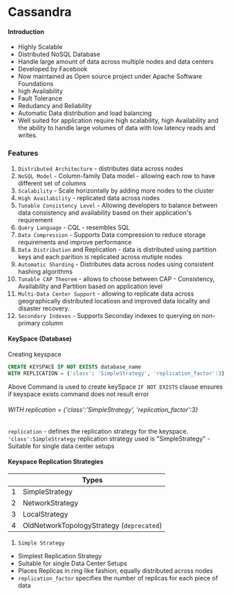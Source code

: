 # Cassandra

#### Introduction

- Highly Scalable
- Distributed NoSQL Database
- Handle large amount of data across multiple nodes and data centers
- Developed by Facebook
- Now maintained as Open source project under Apache Software Foundations
- high Availability
- Fault Tolerance
- Redudancy and Reliability
- Automatic Data distribution and load balancing
- Well suited for application require high scalability, high Availability and the ability to handle large volumes of data with low latency reads and writes.

### Features

1. `Distributed Architecture` - distributes data across nodes
2. `NoSQL Model` - Column-family Data model - allowing each row to have different set of columns
3. `Scalability` - Scale horizontally by adding more nodes to the cluster
4. `High Availability` - replicated data across nodes
5. `Tunable Consistency Level` - Allowing developers to balance between data consistency and availability based on their application's requirement
6. `Query Language` - CQL - resembles SQL
7. `Data Compression` - Supports Data compression to reduce storage requirements and improve performance
8. `Data Distribution` and Replication - data is distributed using partition keys and each parition is replicated across mutiple nodes
9. `Automatic Sharding` - Distributes data across nodes using consistent hashing algorithms
10. `Tunable CAP Theorem` - allows to choose between CAP - Consistency, Availability and Partition based on application level
11. `Multi-Data Center Support` - allowing to replicate data across geographically distributed locatiosn and improved data locality and disaster recovery.
12. `Secondary Indexes` - Supports Seconday indexes to querying on non-primary column

#### KeySpace (Database)

Creating keyspace

```sql
CREATE KEYSPACE IF NOT EXISTS database_name
WITH REPLICATION = {'class': 'SimpleStrategy', 'replication_factor':3};
```

Above Command is used to create keySpace
`IF NOT EXISTS` clause ensures if keyspace exists command does not result error

###### WITH replication = {'class':'SimpleStrategy', 'replication_factor':3}

`replication` - defines the replication strategy for the keyspace.
`'class':SimpleStrategy` replication strategy used is "SimpleStrategy" - Suitable for single data center setups

#### Keyspace Replication Strategies

|     | Types                                     |
| --- | ----------------------------------------- |
| 1   | SimpleStrategy                            |
| 2   | NetworkStrategy                           |
| 3   | LocalStrategy                             |
| 4   | OldNetworkTopologyStrategy (`deprecated`) |

1. `Simple Strategy`

- Simplest Replication Strategy
- Suitable for single Data Center Setups
- Places Replicas in ring like fashion, equally distributed across nodes
- `replication_factor` specifies the number of replicas for each piece of data
